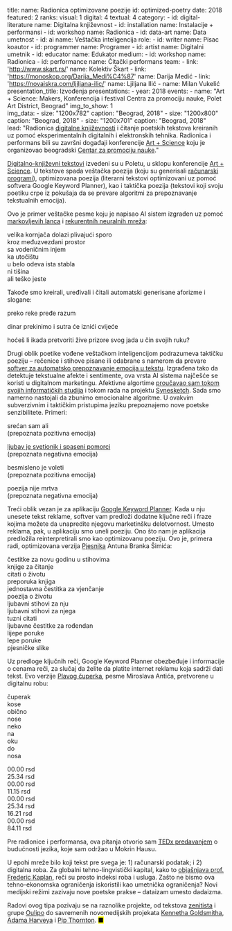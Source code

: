 title: 
    name: Radionica optimizovane poezije
id: optimized-poetry
date: 2018
featured: 2
ranks:
    visual: 1
    digital: 4 
    textual: 4
category: 
    - id: digital-literature
      name: Digitalna književnost
    - id: installation
      name: Instalacije + performansi
    - id: workshop
      name: Radionica
    - id: data-art
      name: Data umetnost
    - id: ai
      name: Veštačka inteligencija
role:
    - id: writer
      name: Pisac koautor
    - id: programmer
      name: Programer
    - id: artist
      name: Digitalni umetnik
    - id: educator
      name: Edukator 
medium:
    - id: workshop
      name: Radionica
    - id: performance
      name: Čitački performans
team:
    - link: 'http://www.skart.rs/'
      name: Kolektiv Škart
    - link: 'https://monoskop.org/Darija_Medi%C4%87'
      name: Darija Medić
    - link: 'https://novaiskra.com/ljiljana-ilic/'
      name: Ljiljana Ilić
    - name: Milan Vukelić
presentation_title: Izvođenja
presentations:
    - year: 2018
      events:
        - name: "<span class='italic-style'>Art + Science: Makers</span>, Konferencija i festival Centra za promociju nauke, Polet Art District, Beograd"
img_to_show: 1       
img_data:
    - size: "1200x782"
      caption: "Beograd, 2018"
    - size: "1200x800"
      caption: "Beograd, 2018"
    - size: "1200x701"
      caption: "Beograd, 2018"   
lead: "Radionica <a href='https://en.wikipedia.org/wiki/Electronic_literature' target='_blank'>digitalne književnosti</a> i čitanje poetskih tekstova kreiranih uz pomoć eksperimentalnih digitalnih i elektronskih tehnika. Radionica i performans bili su završni događaji konferencije <a href='https://elementarium.cpn.rs/u-centru/artneuroscience-susret-umetnosti-i-nauke/' target='_blank'>Art + Science</a> koju je organizovao beogradski <a href='https://www.cpn.edu.rs/' target='_blank'>Centar za promociju nauke</a>."  

<a href='https://en.wikipedia.org/wiki/Electronic_literature' target='_blank'>Digitalno-književni tekstovi</a> izvedeni su u Poletu, u sklopu konferencije <a href='https://elementarium.cpn.rs/u-centru/artneuroscience-susret-umetnosti-i-nauke/' target='_blank'>Art + Science</a>. U tekstove spada <span class='italic-style'>veštačka poezija</span> (koju su generisali <a href='/rad/projekti/category/ai'>računarski programi</a>), <span class='italic-style'>optimizovana poezija</span> (literarni tekstovi optimizovani uz pomoć softvera Google Keyword Planner), kao i <span class='italic-style'>taktička poezija</span> (tekstovi koji svoju poetiku crpe iz pokušaja da se prevare algoritmi za prepoznavanje tekstualnih emocija).

Ovo je primer <span class='italic-style'>veštačke pesme</span> koju je napisao AI sistem izgrađen uz pomoć <a href='https://en.wikipedia.org/wiki/Markov_chain' target='_blank'>markovljevih lanca</a> i <a href='https://en.wikipedia.org/wiki/Recurrent_neural_network' target='_blank'>rekurentnih neuralnih mreža</a>:

<div class='quoted-text tiny-quote-style'>
<p>velika kornjača dolazi plivajući sporo<br>
kroz međuzvezdani prostor<br>
sa vodeničnim injem<br>
ka utočištu<br>
u belo odeva ista stabla<br>
ni tišina<br>
ali teško jeste</p>
</div>

Takođe smo kreirali, uređivali i čitali automatski generisane aforizme i slogane:

<div class='quoted-text tiny-quote-style'>
<p>preko reke pređe razum</p>
<p>dinar prekinimo i sutra će iznići cvijeće</p>
<p>hoćeš li ikada pretvoriti žive prizore svog jada u čin svojih ruku?</p>
</div>

Drugi oblik poetike vođene veštačkom inteligencijom podrazumeva <span class='italic-style'>taktičku poeziju</span> – rečenice i stihove pisane ili odabrane s namerom da prevare <a href='https://en.wikipedia.org/wiki/Emotion_recognition#Automatic' target='_blank'>softver za automatsko prepoznavanje emocija u tekstu</a>. Izgrađena tako da detektuje tekstualne afekte i sentimente, ova vrsta AI sistema najčešće se koristi u digitalnom marketingu. Afektivne algortime <a href='/rad/tekstovi#research'>proučavao sam tokom svojih informatičkih studija</a> i tokom rada na projektu <a href='/rad/projekti/synesketch'>Synesketch</a>. Sada smo namerno nastojali da zbunimo emocionalne algoritme. U ovakvim subverzivnim i taktičkim pristupima jeziku prepoznajemo nove poetske senzibilitete. Primeri: 

<div class='quoted-text tiny-quote-style'>
<p>srećan sam ali<br>
(prepoznata pozitivna emocija)</p>
<p><a href='https://sites.google.com/site/projectgoethe/Home/oskar-davico/hana' target='_blank'>ljubav je svetionik i spaseni pomorci</a><br> 
(prepoznata negativna emocija)</p>
<p>besmisleno je voleti<br> 
(prepoznata pozitivna emocija)</p>
<p>poezija nije mrtva<br>
(prepoznata negativna emocija)</p>
</div>  

Treći oblik vezan je za aplikaciju <a href='https://support.google.com/google-ads/answer/7337243?hl=en' target='_blank'>Google Keyword Planner</a>. Kada u nju unesete tekst reklame, softver vam predloži dodatne ključne reči i fraze kojima možete da unapredite njegovu marketinšku delotvornost. Umesto reklama, pak, u aplikaciju smo uneli poeziju. Ono što nam je aplikacija predložila reinterpretirali smo kao <span class='italic-style'>optimizovanu poeziju</span>. Ovo je, primera radi, optimizovana verzija <a href='https://sites.google.com/site/projectgoethe/Home/antun-branko-imi/pjesnici' target='_blank'><span class='italic-style'>Pjesnika</span></a> Antuna Branka Šimića:

<div class='quoted-text tiny-quote-style'>
<p>čestitke za novu godinu u stihovima<br>
knjige za čitanje<br>
citati o životu<br>
preporuka knjiga<br>
jednostavna čestitka za vjenčanje<br>
poezija o životu<br>
ljubavni stihovi za nju<br>
ljubavni stihovi za njega<br>
tuzni citati<br>
ljubavne čestitke za rođendan<br>
lijepe poruke<br>
lepe poruke<br>
pjesničke slike</p>
</div>

Uz predloge ključnih reči, Google Keyword Planner obezbeđuje i informacije o cenama reči, za slučaj da želite da platite internet reklamu koja sadrži dati tekst. Evo verzije <a href='https://sites.google.com/site/projectgoethe/Home/miroslav-antic/plavi-cuperak' target='_blank'><span class='italic-style'>Plavog čuperka</span></a>, pesme Miroslava Antića, pretvorene u digitalnu robu:

<div class='quoted-text tiny-quote-style'>
<div class='column-wrap'>
<div class="col">
<p>čuperak<br>
kose<br>
obično<br>
nose<br>
neko<br>
na<br>
oku<br> 
do<br>
nosa</p>
</div>
<div class="col monospace">
<p>00.00 rsd<br>
25.34 rsd<br>
00.00 rsd<br>
11.15 rsd<br>
00.00 rsd<br>
25.34 rsd<br>
16.21 rsd<br> 
00.00 rsd<br>
84.11 rsd</p>
</div>
</div>
</div>

Pre radionice i performansa, ova pitanja otvorio sam <a href='https://www.youtube.com/watch?v=amLLN_dRdTc' target='_blank'>TEDx predavanjem</a> o budućnosti jezika, koje sam održao u Mokrin Hausu.

U epohi mreže bilo koji tekst pre svega je: 1) računarski podatak; i 2) digitalna roba. Za globalni tehno-lingvistički kapital, kako to <a href='https://infoscience.epfl.ch/record/200539?ln=en' target='_blank'>objašnjava prof. Frederic Kaplan</a>, reči su prosto indeksi roba i usluga.  Zašto ne bismo ova tehno-ekonomska ograničenja iskoristili kao umetnička ograničenja? Novi medijski režimi zazivaju nove poetske prakse – <span class='italic-style'>dataizam</span> umesto dadaizma.

Radovi ovog tipa pozivaju se na raznolike projekte, od tekstova <a href='https://monoskop.org/Zenit' target='_blank'>zenitista</a> i grupe <a href='https://en.wikipedia.org/wiki/Oulipo' target='_blank'>Oulipo</a> do savremenih novomedijskih projekata <a href='https://monoskop.org/Kenneth_Goldsmith' target='_blank'>Kennetha Goldsmitha</a>, <a href='https://ahprojects.com/cvdazzle/' target='_blank'>Adama Harveya</a> i <a href='https://pipthornton.com/2019/03/12/language-in-the-age-of-algorithmic-reproduction-a-thesis/' target='_blank'>Pip Thornton</a>.  <mark>&#9632;</mark>